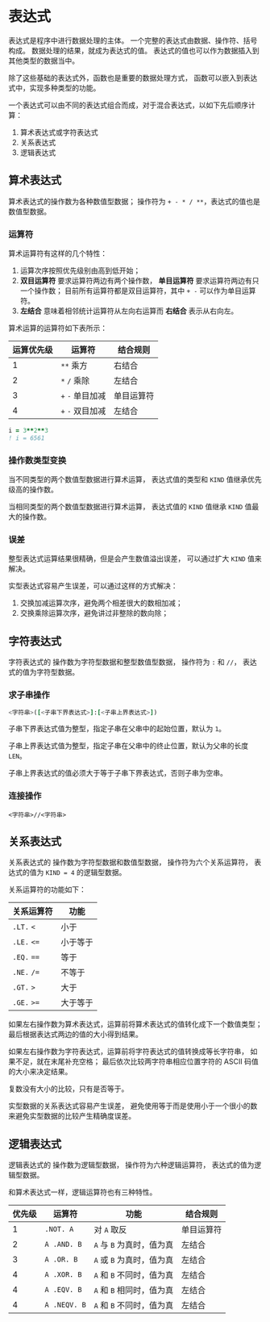 # 表达式

表达式是程序中进行数据处理的主体。
一个完整的表达式由数据、操作符、括号构成。
数据处理的结果，就成为表达式的值。
表达式的值也可以作为数据插入到其他类型的数据当中。

除了这些基础的表达式外，函数也是重要的数据处理方式，
函数可以嵌入到表达式中，实现多种类型的功能。

一个表达式可以由不同的表达式组合而成，对于混合表达式，以如下先后顺序计算：

1. 算术表达式或字符表达式
2. 关系表达式
3. 逻辑表达式

## 算术表达式

算术表达式的操作数为各种数值型数据；
操作符为 `+ - * / **`，表达式的值也是数值型数据。

### 运算符

算术运算符有这样的几个特性：

1. 运算次序按照优先级别由高到低开始；
2. **双目运算符** 要求运算符两边有两个操作数，
    **单目运算符** 要求运算符两边有只一个操作数；
    目前所有运算符都是双目运算符，其中 `+ -` 可以作为单目运算符。
3. **左结合** 意味着相邻统计运算符从左向右运算而 **右结合** 表示从右向左。

算术运算的运算符如下表所示：

| 运算优先级 | 运算符           | 结合规则      |
| ---------- | ---------------- | --------      |
| 1          | `**` 乘方        | 右结合        |
| 2          | `*` `/` 乘除     | 左结合        |
| 3          | `+` `-` 单目加减 | 单目运算符    |
| 4          | `+` `-` 双目加减 | 左结合        |

```fortran
i = 3**2**3
! i = 6561
```

### 操作数类型变换

当不同类型的两个数值型数据进行算术运算，
表达式值的类型和 `KIND` 值继承优先级高的操作数。

当相同类型的两个数值型数据进行算术运算，
表达式值的 `KIND` 值继承 `KIND` 值最大的操作数。

### 误差

整型表达式运算结果很精确，但是会产生数值溢出误差，
可以通过扩大 `KIND` 值来解决。

实型表达式容易产生误差，可以通过这样的方式解决：
1. 交换加减运算次序，避免两个相差很大的数相加减；
2. 交换乘除运算次序，避免讲过非整除的数向除；

## 字符表达式

字符表达式的
操作数为字符型数据和整型数值型数据，
操作符为 `:` 和 `//`，
表达式的值为字符型数据。

### 求子串操作

```fortran
<字符串>([<子串下界表达式>]:[<子串上界表达式>])
```

子串下界表达式值为整型，指定子串在父串中的起始位置，默认为 `1`。

子串上界表达式值为整型，指定子串在父串中的终止位置，默认为父串的长度 `LEN`。

子串上界表达式的值必须大于等于子串下界表达式，否则子串为空串。

### 连接操作

```BNF
<字符串>//<字符串>
```

## 关系表达式

关系表达式的
操作数为字符型数据和数值型数据，
操作符为六个关系运算符，
表达式的值为 `KIND = 4` 的逻辑型数据。

关系运算符的功能如下：

| 关系运算符  | 功能     |
| ----------- | -------- |
| `.LT.` `<`  | 小于     |
| `.LE.` `<=` | 小于等于 |
| `.EQ.` `==` | 等于     |
| `.NE.` `/=` | 不等于   |
| `.GT.` `>`  | 大于     |
| `.GE.` `>=` | 大于等于 |

如果左右操作数为算术表达式，运算前将算术表达式的值转化成下一个数值类型；
最后根据表达式两边的值的大小得到结果。

如果左右操作数为字符表达式，运算前将字符表达式的值转换成等长字符串，
如果不足，就在末尾补充空格；
最后依次比较两字符串相应位置字符的 ASCII 码值的大小来决定结果。

复数没有大小的比较，只有是否等于。

实型数据的关系表达式容易产生误差，
避免使用等于而是使用小于一个很小的数来避免实型数据的比较产生精确度误差。

## 逻辑表达式

逻辑表达式的
操作数为逻辑型数据，
操作符为六种逻辑运算符，
表达式的值为逻辑型数据。

和算术表达式一样，逻辑运算符也有三种特性。

| 优先级 | 运算符       | 功能                      | 结合规则   |
| ------ | ------------ | ------------------------- | ---------- |
| 1      | `.NOT. A`    | 对 `A` 取反               | 单目运算符 |
| 2      | `A .AND. B`  | `A` 与 `B` 为真时，值为真 | 左结合     |
| 3      | `A .OR. B`   | `A` 或 `B` 为真时，值为真 | 左结合     |
| 4      | `A .XOR. B`  | `A` 和 `B` 不同时，值为真 | 左结合     |
| 4      | `A .EQV. B`  | `A` 和 `B` 相同时，值为真 | 左结合     |
| 4      | `A .NEQV. B` | `A` 和 `B` 不同时，值为真 | 左结合     |
